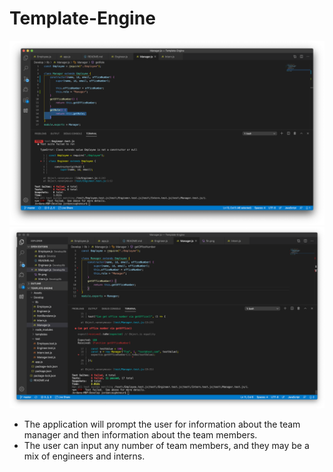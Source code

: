 # Template-Engine

![Photo of finished Product](./Assets/fin.png)
![Photo of finished Product](./Assets/fin1.png)

* The application will prompt the user for information about the team manager and then information about the team members. 
* The user can input any number of team members, and they may be a mix of engineers and interns.